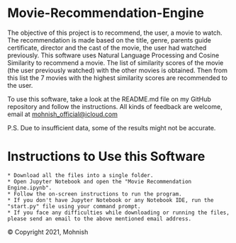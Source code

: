 # Movie-Recommendation-Engine

The objective of this project is to recommend, the user, a movie to watch. The recommendation is made based on the title, genre, parents guide certificate, director and the cast of the movie, the user had watched previously. This software uses Natural Language Processing and Cosine Similarity to recommend a movie. The list of similarity scores of the movie (the user previously watched) with the other movies is obtained. Then from this list the 7 movies with the highest similarity scores are recommended to the user.

To use this software, take a look at the README.md file on my GitHub repository and follow the instructions. All kinds of feedback are welcome, email at mohnish_official@icloud.com

P.S. Due to insufficient data, some of the results might not be accurate.

# Instructions to Use this Software

    * Download all the files into a single folder.
    * Open Jupyter Notebook and open the "Movie Recommendation Engine.ipynb".
    * Follow the on-screen instructions to run the program.
    * If you don't have Jupyter Notebook or any Notebook IDE, run the "start.py" file using your command prompt.
    * If you face any difficulties while downloading or running the files, please send an email to the above mentioned email address.
   
    
    
© Copyright 2021, Mohnish
